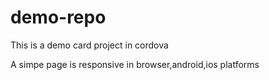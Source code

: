 # demo-repo

This is a demo card project in cordova

A simpe page is responsive in browser,android,ios platforms 
